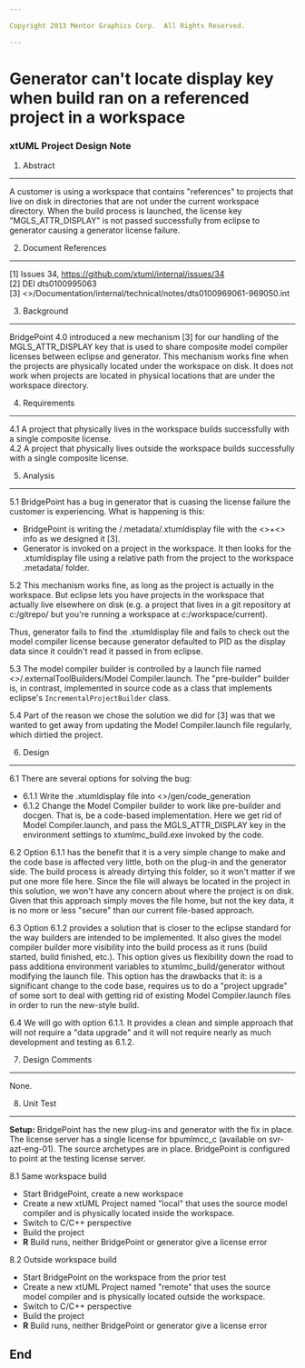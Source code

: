 ```yaml
---

Copyright 2013 Mentor Graphics Corp.  All Rights Reserved.

---
```


# Generator can't locate display key when build ran on a referenced project in a workspace
### xtUML Project Design Note


1. Abstract
-----------
A customer is using a workspace that contains "references" to projects that live
on disk in directories that are not under the current workspace directory.  When 
the build process is launched, the license key "MGLS_ATTR_DISPLAY" is not passed
successfully from eclipse to generator causing a generator license failure.

2. Document References
----------------------
[1] Issues 34, https://github.com/xtuml/internal/issues/34  
[2] DEI dts0100995063  
[3] <<CVS>>/Documentation/internal/technical/notes/dts0100969061-969050.int

3. Background
-------------
BridgePoint 4.0 introduced a new mechanism [3] for our handling of the MGLS_ATTR_DISPLAY
key that is used to share composite model compiler licenses between eclipse and 
generator.  This mechanism works fine when the projects are physically located under the
workspace on disk.  It does not work when projects are located in physical locations that
are under the workspace directory.

4. Requirements
---------------
4.1  A project that physically lives in the workspace builds successfully with a single
  composite license.  
4.2  A project that physically lives outside the workspace builds successfully with a single
  composite license.  
  
5. Analysis
-----------
5.1  BridgePoint has a bug in generator that is cuasing the license failure the customer
  is experiencing.  What is happening is this:
- BridgePoint is writing the <workspace>/.metadata/.xtumldisplay file with the 
  <<machine>>+<<workspace>> info as we designed it [3].
- Generator is invoked on a project in the workspace.  It then looks for the .xtumldisplay 
  file using a relative path from the project to the workspace .metadata/ folder.  

5.2  This mechanism works fine, as long as the project is actually in the workspace.  But 
  eclipse lets you have projects in the workspace that actually live elsewhere on disk (e.g. 
  a project that lives in a git repository at c:/gitrepo/ but you're running a workspace at 
  c:/workspace/current).  

  Thus, generator fails to find the .xtumldisplay file and fails to check out the model compiler
  license because generator defaulted to PID as the display data since it couldn't read it 
  passed in from eclipse.  

5.3  The model compiler builder is controlled by a launch file named 
  <<project>>/.externalToolBuilders/Model Compiler.launch.  The "pre-builder" builder is, in contrast,
  implemented in source code as a class that implements eclipse's ```IncrementalProjectBuilder```
  class.  
  
5.4  Part of the reason we chose the solution we did for [3] was that we wanted to get away from
  updating the Model Compiler.launch file regularly, which dirtied the project.  
  
6. Design
---------
6.1  There are several options for solving the bug:
  - 6.1.1 Write the .xtumldisplay file into <<project>>/gen/code_generation
  - 6.1.2 Change the Model Compiler builder to work like pre-builder and docgen.  That is, be a 
  code-based implementation.  Here we get rid of Model Compiler.launch, and pass the MGLS_ATTR_DISPLAY 
  key in the environment settings to xtumlmc_build.exe invoked by the code.

6.2  Option 6.1.1 has the benefit that it is a very simple change to make and the code base is
  affected very little, both on the plug-in and the generator side.  The build process is already 
  dirtying this folder, so it won't matter if we put one more file here.  Since the file will always
  be located in the project in this solution, we won't have any concern about where the project is
  on disk.  Given that this approach simply moves the file home, but not the key data, it is no 
  more or less "secure" than our current file-based approach.  
  
6.3 Option 6.1.2 provides a solution that is closer to the eclipse standard for the way builders
  are intended to be implemented.  It also gives the model compiler builder more visibility into
  the build process as it runs (build started, build finished, etc.).  This option gives us 
  flexibility down the road to pass additiona environment variables to xtumlmc_build/generator
  without modifying the launch file.  This option has the drawbacks that it: is a significant 
  change to the code base, requires us to do a "project upgrade" of some sort to deal with getting
  rid of existing Model Compiler.launch files in order to run the new-style build.
  
6.4  We will go with option 6.1.1.  It provides a clean and simple approach that will not require
  a "data upgrade" and it will not require nearly as much development and testing as 6.1.2.

7. Design Comments
------------------
None.

8. Unit Test
------------
__Setup:__ BridgePoint has the new plug-ins and generator with the fix in place.  The license
server has a single license for bpumlmcc_c (available on svr-azt-eng-01).  The source archetypes
are in place.  BridgePoint is configured to point at the testing license server.  

8.1  Same workspace build
  - Start BridgePoint, create a new workspace
  - Create a new xtUML Project named "local" that uses the source model compiler and is 
  physically located inside the workspace.
  - Switch to C/C++ perspective
  - Build the project
  - __R__ Build runs, neither BridgePoint or generator give a license error

8.2  Outside workspace build
  - Start BridgePoint on the workspace from the prior test
  - Create a new xtUML Project named "remote" that uses the source model compiler and is 
  physically located outside the workspace.
  - Switch to C/C++ perspective
  - Build the project
  - __R__ Build runs, neither BridgePoint or generator give a license error


End
---

